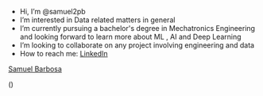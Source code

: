 - Hi, I’m @samuel2pb
- I’m interested in Data related matters in general
- I’m currently pursuing a bachelor's degree in Mechatronics Engineering and looking forward to learn more about ML , AI and Deep Learning
- I’m looking to collaborate on any project involving engineering and data
- How to reach me: [LinkedIn](https://www.linkedin.com/in/samuel2pb/)

<div class="badge-base LI-profile-badge" data-locale="pt_BR" data-size="large" data-theme="dark" data-type="HORIZONTAL" data-vanity="samuel2pb" data-version="v1"><a class="badge-base__link LI-simple-link" href="https://br.linkedin.com/in/samuel2pb?trk=profile-badge">Samuel Barbosa</a></div>
              
(<script src="https://platform.linkedin.com/badges/js/profile.js" async defer type="text/javascript"></script>)
